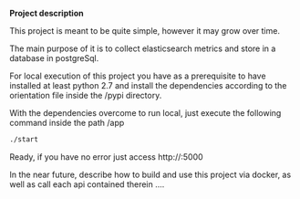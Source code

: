 **Project description**

This project is meant to be quite simple, however it may grow over time.

The main purpose of it is to collect elasticsearch metrics and store in a database in postgreSql.

For local execution of this project you have as a prerequisite to have installed at least python 2.7 and install the dependencies according to the orientation file inside the /pypi directory.

With the dependencies overcome to run local, just execute the following command inside the path /app

```bash
./start
```
Ready, if you have no error just access http://<host>:5000

In the near future, describe how to build and use this project via docker, as well as call each api contained therein ....